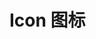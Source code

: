 # Icon 图标

<ClientOnly>
  <basic-icon></basic-icon>
</ClientOnly>

<basic-icon-attr></basic-icon-attr>
